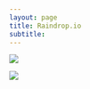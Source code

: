 ```yaml
---
layout: page
title: Raindrop.io
subtitle: 
---
```


![](https://raindrop.io/gpetrucci/social-links-42350973)

![](https://raindrop.io/gpetrucci/social-links-42350973/embed)

